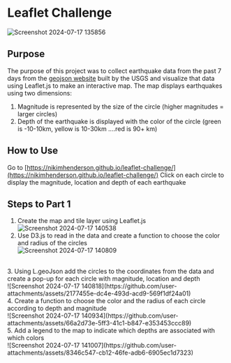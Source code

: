 # Leaflet Challenge
![Screenshot 2024-07-17 135856](https://github.com/user-attachments/assets/aa0041fd-34ed-477e-a53e-d2d0d7cfabc9)

## Purpose
The purpose of this project was to collect earthquake data from the past 7 days from the [geojson website](https://earthquake.usgs.gov/earthquakes/feed/v1.0/geojson.php) built by the USGS and visualize that data using Leaflet.js to make an interactive map.
The map displays earthquakes using two dimensions:
1. Magnitude is represented by the size of the circle (higher magnitudes = larger circles)
2. Depth of the earthquake is displayed with the color of the circle (green is -10-10km, yellow is 10-30km ....red is 90+ km)

## How to Use
Go to [https://nikimhenderson.github.io/leaflet-challenge/](https://nikimhenderson.github.io/leaflet-challenge/)
Click on each circle to display the magnitude, location and depth of each earthquake

## Steps to Part 1
1. Create the map and tile layer using Leaflet.js <br/>
![Screenshot 2024-07-17 140538](https://github.com/user-attachments/assets/d7c0d233-2267-49b8-84c3-019eaa795773)<br/>
2. Use D3.js to read in the data and create a function to choose the color and radius of the circles<br/>
![Screenshot 2024-07-17 140809](https://github.com/user-attachments/assets/6ef0fd69-1b94-4f46-9f1d-188c69c4ca1e)
<br/>
3. Using L.geoJson add the circles to the coordinates from the data and create a pop-up for each circle with magnitude, location and depth<br/>
![Screenshot 2024-07-17 140818](https://github.com/user-attachments/assets/2177455e-dc4e-493d-acd9-569f1df24a01)<br/>
4. Create a function to choose the color and the radius of each circle according to depth and magnitude<br/>
![Screenshot 2024-07-17 140934](https://github.com/user-attachments/assets/66a2d73e-5ff3-41c1-b847-e353453ccc89)<br/>
5. Add a legend to the map to indicate which depths are associated with which colors<br/>
![Screenshot 2024-07-17 141007](https://github.com/user-attachments/assets/8346c547-cb12-46fe-adb6-6905ec1d7323)

